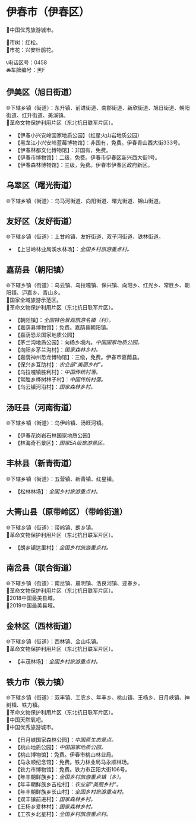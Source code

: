 # 伊春市（伊春区）  
🏅中国优秀旅游城市。   
  
🌳市树：红松。    
🌸市花：兴安杜鹃花。    
  
📞电话区号：0458  
🚘车牌编号：黑F  

## 伊美区（旭日街道）  
🌐下辖乡镇（街道）：东升镇、前进街道、南郡街道、新欣街道、旭日街道、朝阳街道、红升街道、美溪镇。  
🚩革命文物保护利用片区（东北抗日联军片区）。   
  
* 【伊春小兴安岭国家地质公园】（红星火山岩地质公园）  
* 【黑龙江小兴安岭蓝莓博物馆】：非国有，免费。伊春青山西大街333号。   
* 【伊春林都文化博物馆】：非国有，免费。   
* 【伊春市博物馆】：二级，免费。伊春市伊春区新兴西大街1号。   
* 【伊春森林博物馆】：三级，免费。伊春市伊春区政府新区。   

## 乌翠区（曙光街道）  
🌐下辖乡镇（街道）：乌马河街道、向阳街道、曙光街道、锦山街道。    

## 友好区（友好街道）  
🌐下辖乡镇（街道）：上甘岭镇、友好街道、双子河街道、铁林街道。    
  
* 【上甘岭林业局溪水林场】：*全国乡村旅游重点村。*  

## 嘉荫县（朝阳镇）  
🌐下辖乡镇（街道）：乌云镇、乌拉嘎镇、保兴镇、向阳乡、红光乡、常胜乡、朝阳镇、沪嘉乡、青山乡。    
🚩国家全域旅游示范区。   
🚩革命文物保护利用片区（东北抗日联军片区）。   
  
* 【朝阳镇】：*全国特色景观旅游名镇（村）。*  
* 【嘉荫县博物馆】：免费。嘉荫县朝阳镇。   
* 【嘉荫恐龙国家地质公园】  
* 【茅兰沟地质公园】：向杨乡境内。*中国国家地质公园。*  
* 【向阳乡茅兰沟村】：*国家森林乡村。*  
* 【嘉荫神州恐龙博物馆】：三级，免费。伊春市嘉荫县。   
* 【保兴乡互助村】：*农业部“美丽乡村”。*  
* 【乌拉嘎镇胜利村】：*中国传统村落。*  
* 【常胜乡桦树林子村】：*中国传统村落。*  
* 【乌云镇河沿村】：*国家森林乡村。*  

## 汤旺县（河南街道）  
🌐下辖乡镇（街道）：乌伊岭镇、汤旺河镇。     
  
* 【伊春花岗岩石林国家地质公园】  
* 【林海奇石景区】：*国家5A级旅游景区。*  

## 丰林县（新青街道）  
🌐下辖乡镇（街道）：五营镇、新青镇、红星镇。     
  
* 【松林林场】：*全国乡村旅游重点村。*  

## 大箐山县（原带岭区）（带岭街道）  
🌐下辖乡镇（街道）：带岭镇、朗乡镇。     
🚩革命文物保护利用片区（东北抗日联军片区）。   
  
* 【朗乡镇达里村】：*全国乡村旅游重点村。*  

## 南岔县（联合街道）  
🌐下辖乡镇（街道）：南岔镇、晨明镇、浩良河镇、迎春乡。    
🚩革命文物保护利用片区（东北抗日联军片区）。   
🏅2018中国最美县域。   
🏅2019中国最美县域。   

## 金林区（西林街道）  
🌐下辖乡镇（街道）：西林镇、金山屯镇。    
🚩革命文物保护利用片区（东北抗日联军片区）。   
  
* 【丰茂林场】：*全国乡村旅游重点村。*      

## 铁力市（铁力镇）  
🌐下辖乡镇（街道）：双丰镇、工农乡、年丰乡、桃山镇、王杨乡、日月峡镇、神树镇、铁力镇。    
🚩革命文物保护利用片区（东北抗日联军片区）。   
🚩中国天然氧吧。  
🏅中国优秀旅游城市。   
  
* 【日月峡国家森林公园】：*中国原生态景点。*  
* 【桃山地质公园】：*中国国家地质公园。*  
* 【桃山博物馆】：免费。伊春市桃山林业局。   
* 【马永顺纪念馆】：免费。铁力林业局马永顺林场。   
* 【铁力市博物馆】：免费。铁力市正阳大街106号。   
* 【年丰朝鲜族乡】：*全国乡村旅游重点镇（乡）。*  
* 【年丰朝鲜族乡吉松村】：*农业部“美丽乡村”。*  
* 【年丰朝鲜族乡长山村】：*全国乡村旅游重点村。*  
* 【双丰镇前进村】：*国家森林乡村。*  
* 【王杨乡爱林村】：*国家森林乡村。*  
* 【工农乡北星村】：*全国乡村旅游重点村。*  